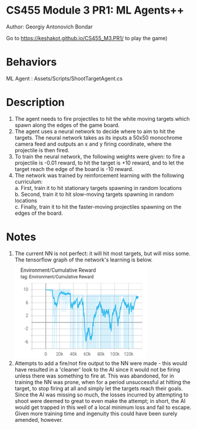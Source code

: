 # CS455 Module 3 PR1: ML Agents++
Author: Georgiy Antonovich Bondar  

Go to https://keshakot.github.io/CS455_M3.PR1/ to play the game)

# Behaviors
ML Agent : Assets/Scripts/ShootTargetAgent.cs

# Description
1. The agent needs to fire projectiles to hit the white moving targets which spawn along the edges of the game board.  
2. The agent uses a neural network to decide where to aim to hit the targets. The neural network takes as its inputs a 50x50 monochrome camera feed and outputs an x and y firing coordinate, where the projectile is then fired.  
3. To train the neural network, the following weights were given: to fire a projectile is -0.01 reward, to hit the target is +10 reward, and to let the target reach the edge of the board is -10 reward.  
4. The network was trained by reinforcement learning with the following curriculum:   
	a. First, train it to hit stationary targets spawning in random locations  
	b. Second, train it to hit slow-moving targets spawning in random locations  
	c. Finally, train it to hit the faster-moving projectiles spawning on the edges of the board.  

# Notes
1. The current NN is not perfect: it will hit most targets, but will miss some. The tensorflow graph of the network's learning is below.  
![tensorboard data](/tensorboard.png?raw=true "tensorflow data for the NN")  
2. Attempts to add a fire/not fire output to the NN were made - this would have resulted in a 'cleaner' look to the AI since it would not be firing unless there was something to fire at. This was abandoned, for in training the NN was prone, when for a period unsuccessful at hitting the target, to stop firing at all and simply let the targets reach their goals. Since the AI was missing so much, the losses incurred by attempting to shoot were deemed to great to even make the attempt; in short, the AI would get trapped in this well of a local minimum loss and fail to escape. Given more training time and ingenuity this could have been surely amended, however.  


